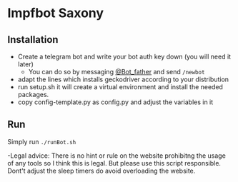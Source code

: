 # Impfbot Saxony

## Installation 

- Create a telegram bot and write your bot auth key down (you will need it later)
  - You can do so by messaging [@Bot_father](https://t.me/BotFather) and send  `/newbot`
- adapt the lines which installs geckodriver according to your distribution
- run setup.sh it will create a virtual environment and install the needed packages.
- copy config-template.py as config.py and adjust the variables in it

## Run

Simply run `./runBot.sh `

-Legal advice: There is no hint or rule on the website prohibitng the usage of any tools so I think this is legal. But please use this script responsible. Dont't adjust the sleep timers do avoid overloading the website.
